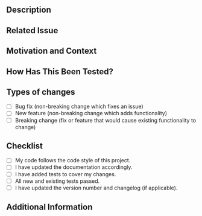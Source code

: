 ## Description

<!--- Provide a brief summary of the changes you've made and describe them in detail -->

## Related Issue

<!--- Please link to the related issue(s) here. If there is no related issue, please explain why this change is necessary. -->

## Motivation and Context

<!--- Why is this change necessary? Please provide a clear and concise explanation. -->

## How Has This Been Tested?

<!--- Please describe how you tested your changes. What test cases did you use? How did you verify that your changes work as intended? -->

## Types of changes

<!--- What types of changes does your code introduce? Put an `x` in all the boxes that apply. -->

- [ ] Bug fix (non-breaking change which fixes an issue)
- [ ] New feature (non-breaking change which adds functionality)
- [ ] Breaking change (fix or feature that would cause existing functionality to change)

## Checklist

<!--- Go over all the following points, and put an `x` in all the boxes that apply. -->

- [ ] My code follows the code style of this project.
- [ ] I have updated the documentation accordingly.
- [ ] I have added tests to cover my changes.
- [ ] All new and existing tests passed.
- [ ] I have updated the version number and changelog (if applicable).

## Additional Information

<!--- Any additional information or context that may be relevant to the reviewers. -->
